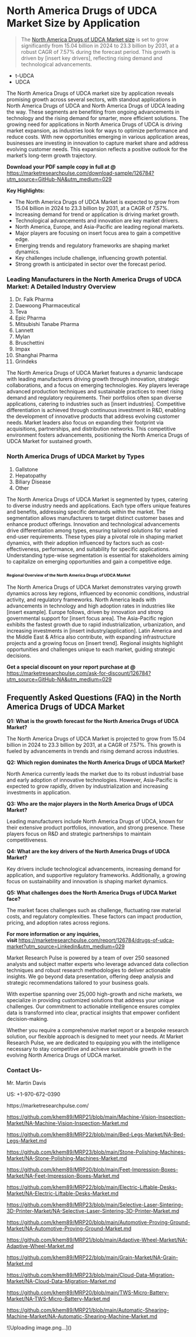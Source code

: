<h1>North America Drugs of UDCA Market&nbsp;Size by Application</h1><blockquote><p>The <a href="https://marketresearchpulse.com/download-sample/126784?utm_source=GitHub-NA&amp;utm_medium=029">North America Drugs of UDCA Market size</a> is set to grow significantly from 15.04 billion in 2024 to 23.3 billion by 2031, at a robust CAGR of 7.57% during the forecast period. This growth is driven by [insert key drivers], reflecting rising demand and technological advancements.</p></blockquote><ul><li>t-UDCA<li> UDCA</li></ul><p>The North America Drugs of UDCA market size by application reveals promising growth across several sectors, with standout applications in North America Drugs of UDCA and North America Drugs of UDCA leading the way. These segments are benefiting from ongoing advancements in technology and the rising demand for smarter, more efficient solutions. The growing need for applications in North America Drugs of UDCA is driving market expansion, as industries look for ways to optimize performance and reduce costs. With new opportunities emerging in various application areas, businesses are investing in innovation to capture market share and address evolving customer needs. This expansion reflects a positive outlook for the market’s long-term growth trajectory.</p><p><strong>Download your PDF sample copy in full at @ </strong><a href="https://marketresearchpulse.com/download-sample/126784?utm_source=GitHub-NA&amp;utm_medium=029">https://marketresearchpulse.com/download-sample/126784?utm_source=GitHub-NA&amp;utm_medium=029</a></p><p><strong>Key Highlights: </strong></p><ul><li>The North America Drugs of UDCA Market is expected to grow from 15.04 billion in 2024 to 23.3 billion by 2031, at a CAGR of 7.57%.</li><li>Increasing demand for trend or application is driving market growth.</li><li>Technological advancements and innovation are key market drivers.</li><li>North America, Europe, and Asia-Pacific are leading regional markets.</li><li>Major players are focusing on insert focus area to gain a competitive edge.</li><li>Emerging trends and regulatory frameworks are shaping market dynamics.</li><li>Key challenges include challenge, influencing growth potential.</li><li>Strong growth is anticipated in sector over the forecast period.</li></ul><h3>Leading Manufacturers in the North America Drugs of UDCA Market: A Detailed Industry Overview</h3><ol><li>Dr. Falk Pharma</li><li>Daewoong Pharmaceutical</li><li>Teva</li><li>Epic Pharma</li><li>Mitsubishi Tanabe Pharma</li><li>Lannett</li><li>Mylan</li><li>Bruschettini</li><li>Impax</li><li>Shanghai Pharma</li><li>Grindeks</li></ol><div class="flex max-w-full flex-col flex-grow"><div class="min-h-8 text-message flex w-full flex-col items-end gap-2 whitespace-normal break-words [.text-message+&amp;]:mt-5" dir="auto" data-message-author-role="assistant" data-message-id="fd8432e4-4910-450d-b182-61b7bfb0a01f" data-message-model-slug="gpt-4o"><div class="flex w-full flex-col gap-1 empty:hidden first:pt-[3px]"><div class="markdown prose w-full break-words dark:prose-invert light"><p>The North America Drugs of UDCA Market features a dynamic landscape with leading manufacturers driving growth through innovation, strategic collaborations, and a focus on emerging technologies. Key players leverage advanced production techniques and sustainable practices to meet rising demand and regulatory requirements. Their portfolios often span diverse applications, catering to industries such as [insert industries]. Competitive differentiation is achieved through continuous investment in R&amp;D, enabling the development of innovative products that address evolving customer needs. Market leaders also focus on expanding their footprint via acquisitions, partnerships, and distribution networks. This competitive environment fosters advancements, positioning the North America Drugs of UDCA Market for sustained growth.</p></div></div></div></div><h3>North America Drugs of UDCA Market by Types</h3><ol><li>Gallstone<li> Hepatopathy<li> Biliary Disease<li> Other</li></ol><div class="flex max-w-full flex-col flex-grow"><div class="min-h-8 text-message flex w-full flex-col items-end gap-2 whitespace-normal break-words [.text-message+&amp;]:mt-5" dir="auto" data-message-author-role="assistant" data-message-id="084470be-0bb7-4664-bddf-5156b4f41249" data-message-model-slug="gpt-4o-mini"><div class="flex w-full flex-col gap-1 empty:hidden first:pt-[3px]"><div class="markdown prose w-full break-words dark:prose-invert light"><p>The North America Drugs of UDCA Market is segmented by types, catering to diverse industry needs and applications. Each type offers unique features and benefits, addressing specific demands within the market. The segmentation allows manufacturers to target distinct customer bases and enhance product offerings. Innovation and technological advancements drive differentiation among types, ensuring tailored solutions for varied end-user requirements. These types play a pivotal role in shaping market dynamics, with their adoption influenced by factors such as cost-effectiveness, performance, and suitability for specific applications. Understanding type-wise segmentation is essential for stakeholders aiming to capitalize on emerging opportunities and gain a competitive edge.</p></div></div></div></div><h3><span style="font-size: 11px;">Regional Overview of the North America Drugs of UDCA Market</span></h3><div class="flex max-w-full flex-col flex-grow"><div class="min-h-8 text-message flex w-full flex-col items-end gap-2 whitespace-normal break-words [.text-message+&amp;]:mt-5" dir="auto" data-message-author-role="assistant" data-message-id="e9038762-ce64-4e30-91c9-9bd413514231" data-message-model-slug="gpt-4o-mini"><div class="flex w-full flex-col gap-1 empty:hidden first:pt-[3px]"><div class="markdown prose w-full break-words dark:prose-invert light"><p>The North America Drugs of UDCA Market demonstrates varying growth dynamics across key regions, influenced by economic conditions, industrial activity, and regulatory frameworks. North America leads with advancements in technology and high adoption rates in industries like [insert example]. Europe follows, driven by innovation and strong governmental support for [insert focus area]. The Asia-Pacific region exhibits the fastest growth due to rapid industrialization, urbanization, and increasing investments in [insert industry/application]. Latin America and the Middle East &amp; Africa also contribute, with expanding infrastructure projects and a growing focus on [insert trend]. Regional insights highlight opportunities and challenges unique to each market, guiding strategic decisions.</p></div></div></div></div><p><strong>Get a special discount on your report purchase at @ </strong><a href="https://marketresearchpulse.com/ask-for-discount/126784?utm_source=GitHub-NA&amp;utm_medium=029">https://marketresearchpulse.com/ask-for-discount/126784?utm_source=GitHub-NA&amp;utm_medium=029</a></p><h2>Frequently Asked Questions (FAQ) in the North America Drugs of UDCA Market</h2><p><strong>Q1: What is the growth forecast for the North America Drugs of UDCA Market?</strong></p><p>The North America Drugs of UDCA Market is projected to grow from 15.04 billion in 2024 to 23.3 billion by 2031, at a CAGR of 7.57%. This growth is fueled by advancements in trends and rising demand across industries.</p><p><strong>Q2: Which region dominates the North America Drugs of UDCA Market?</strong></p><p>North America currently leads the market due to its robust industrial base and early adoption of innovative technologies. However, Asia-Pacific is expected to grow rapidly, driven by industrialization and increasing investments in application.</p><p><strong>Q3: Who are the major players in the North America Drugs of UDCA Market?</strong></p><p>Leading manufacturers include North America Drugs of UDCA, known for their extensive product portfolios, innovation, and strong presence. These players focus on R&amp;D and strategic partnerships to maintain competitiveness.</p><p><strong>Q4: What are the key drivers of the North America Drugs of UDCA Market?</strong></p><p>Key drivers include technological advancements, increasing demand for application, and supportive regulatory frameworks. Additionally, a growing focus on sustainability and innovation is shaping market dynamics.</p><p><strong>Q5: What challenges does the North America Drugs of UDCA Market face?</strong></p><p>The market faces challenges such as challenge, fluctuating raw material costs, and regulatory complexities. These factors can impact production, pricing, and adoption rates across regions.</p><p><strong>For more information or any inquiries, visit&nbsp;</strong><a href="https://marketresearchpulse.com/report/126784/drugs-of-udca-market?utm_source=Linkedin&utm_medium=029">https://marketresearchpulse.com/report/126784/drugs-of-udca-market?utm_source=Linkedin&utm_medium=029</a></p><p>Market Research Pulse is powered by a team of over 250 seasoned analysts and subject matter experts who leverage advanced data collection techniques and robust research methodologies to deliver actionable insights. We go beyond data presentation, offering deep analysis and strategic recommendations tailored to your business goals.</p><p>With expertise spanning over 25,000 high-growth and niche markets, we specialize in providing customized solutions that address your unique challenges. Our commitment to actionable intelligence ensures complex data is transformed into clear, practical insights that empower confident decision-making.</p><p>Whether you require a comprehensive market report or a bespoke research solution, our flexible approach is designed to meet your needs. At Market Research Pulse, we are dedicated to equipping you with the intelligence necessary to stay competitive and achieve sustainable growth in the evolving North America Drugs of UDCA market.</p><h3><strong>Contact Us-</strong></h3><p>Mr. Martin Davis</p><p>US: +1-970-672-0390</p><p>https://marketresearchpulse.com/</p><p><a href="https://github.com/khem89/MRP21/blob/main/Machine-Vision-Inspection-Market/NA-Machine-Vision-Inspection-Market.md">https://github.com/khem89/MRP21/blob/main/Machine-Vision-Inspection-Market/NA-Machine-Vision-Inspection-Market.md</a></p><p><a href="https://github.com/khem89/MRP22/blob/main/Bed-Legs-Market/NA-Bed-Legs-Market.md">https://github.com/khem89/MRP22/blob/main/Bed-Legs-Market/NA-Bed-Legs-Market.md</a></p><p><a href="https://github.com/khem89/MRP23/blob/main/Stone-Polishing-Machines-Market/NA-Stone-Polishing-Machines-Market.md">https://github.com/khem89/MRP23/blob/main/Stone-Polishing-Machines-Market/NA-Stone-Polishing-Machines-Market.md</a></p><p><a href="https://github.com/khem89/MRP20/blob/main/Feet-Impression-Boxes-Market/NA-Feet-Impression-Boxes-Market.md">https://github.com/khem89/MRP20/blob/main/Feet-Impression-Boxes-Market/NA-Feet-Impression-Boxes-Market.md</a></p><p><a href="https://github.com/khem89/MRP22/blob/main/Electric-Liftable-Desks-Market/NA-Electric-Liftable-Desks-Market.md">https://github.com/khem89/MRP22/blob/main/Electric-Liftable-Desks-Market/NA-Electric-Liftable-Desks-Market.md</a></p><p><a href="https://github.com/khem89/MRP23/blob/main/Selective-Laser-Sintering-3D-Printer-Market/NA-Selective-Laser-Sintering-3D-Printer-Market.md">https://github.com/khem89/MRP23/blob/main/Selective-Laser-Sintering-3D-Printer-Market/NA-Selective-Laser-Sintering-3D-Printer-Market.md</a></p><p><a href="https://github.com/khem89/MRP20/blob/main/Automotive-Proving-Ground-Market/NA-Automotive-Proving-Ground-Market.md">https://github.com/khem89/MRP20/blob/main/Automotive-Proving-Ground-Market/NA-Automotive-Proving-Ground-Market.md</a></p><p><a href="https://github.com/khem89/MRP21/blob/main/Adaptive-Wheel-Market/NA-Adaptive-Wheel-Market.md">https://github.com/khem89/MRP21/blob/main/Adaptive-Wheel-Market/NA-Adaptive-Wheel-Market.md</a></p><p><a href="https://github.com/khem89/MRP22/blob/main/Grain-Market/NA-Grain-Market.md">https://github.com/khem89/MRP22/blob/main/Grain-Market/NA-Grain-Market.md</a></p><p><a href="https://github.com/khem89/MRP23/blob/main/Cloud-Data-Migration-Market/NA-Cloud-Data-Migration-Market.md">https://github.com/khem89/MRP23/blob/main/Cloud-Data-Migration-Market/NA-Cloud-Data-Migration-Market.md</a></p><p><a href="https://github.com/khem89/MRP20/blob/main/TWS-Micro-Battery-Market/NA-TWS-Micro-Battery-Market.md">https://github.com/khem89/MRP20/blob/main/TWS-Micro-Battery-Market/NA-TWS-Micro-Battery-Market.md</a></p><p><a href="https://github.com/khem89/MRP21/blob/main/Automatic-Shearing-Machine-Market/NA-Automatic-Shearing-Machine-Market.md">https://github.com/khem89/MRP21/blob/main/Automatic-Shearing-Machine-Market/NA-Automatic-Shearing-Machine-Market.md</a></p>
![Uploading image.png…]()
